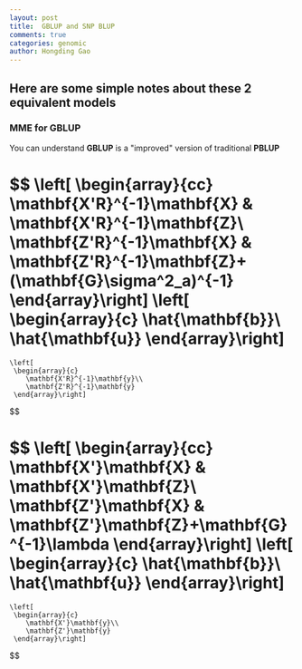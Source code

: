 ```yaml
---
layout: post
title:  GBLUP and SNP BLUP
comments: true
categories: genomic
author: Hongding Gao
---
```


## Here are some simple notes about these 2 equivalent models

### MME for GBLUP
You can understand **GBLUP** is a "improved" version of
traditional **PBLUP**   




$$
   \left[
     \begin{array}{cc}
       \mathbf{X'R}^{-1}\mathbf{X} &  \mathbf{X'R}^{-1}\mathbf{Z}\\
       \mathbf{Z'R}^{-1}\mathbf{X} &  \mathbf{Z'R}^{-1}\mathbf{Z}+(\mathbf{G}\sigma^2_a)^{-1}
     \end{array}\right]
    \left[
     \begin{array}{c}
        \hat{\mathbf{b}}\\
        \hat{\mathbf{u}}
     \end{array}\right]
=
    \left[
     \begin{array}{c}
        \mathbf{X'R}^{-1}\mathbf{y}\\
        \mathbf{Z'R}^{-1}\mathbf{y}
     \end{array}\right]
$$


$$
   \left[
     \begin{array}{cc}
       \mathbf{X'}\mathbf{X} &  \mathbf{X'}\mathbf{Z}\\
       \mathbf{Z'}\mathbf{X} &  \mathbf{Z'}\mathbf{Z}+\mathbf{G}^{-1}\lambda
     \end{array}\right]
    \left[
     \begin{array}{c}
        \hat{\mathbf{b}}\\
        \hat{\mathbf{u}}
     \end{array}\right]
=
    \left[
     \begin{array}{c}
        \mathbf{X'}\mathbf{y}\\
        \mathbf{Z'}\mathbf{y}
     \end{array}\right]
$$
